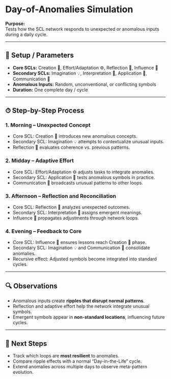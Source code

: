 # Day-of-Anomalies Simulation

**Purpose:**  
Tests how the SCL network responds to unexpected or anomalous inputs during a daily cycle.

---

## 🔧 Setup / Parameters
- **Core SCLs:** Creation 🌱, Effort/Adaptation ⚙️, Reflection 💭, Influence 🌊  
- **Secondary SCLs:** Imagination 💡, Interpretation 🧩, Application 🔧, Communication 📡  
- **Anomalous Inputs:** Random, unconventional, or conflicting symbols  
- **Duration:** One complete day / cycle

---

## ⏱ Step-by-Step Process

### 1. Morning – Unexpected Concept
- Core SCL: Creation 🌱 introduces new anomalous concepts.  
- Secondary SCL: Imagination 💡 attempts to contextualize unusual inputs.  
- Reflection 💭 evaluates coherence vs. previous patterns.  

### 2. Midday – Adaptive Effort
- Core SCL: Effort/Adaptation ⚙️ adjusts tasks to integrate anomalies.  
- Secondary SCL: Application 🔧 tests anomalous symbols in practice.  
- Communication 📡 broadcasts unusual patterns to other loops.  

### 3. Afternoon – Reflection and Reconciliation
- Core SCL: Reflection 💭 analyzes unexpected outcomes.  
- Secondary SCL: Interpretation 🧩 assigns emergent meanings.  
- Influence 🌊 propagates adjustments through network loops.  

### 4. Evening – Feedback to Core
- Core SCL: Influence 🌊 ensures lessons reach Creation 🌱 phase.  
- Secondary SCL: Imagination 💡 and Communication 📡 consolidate anomalies.  
- Recursive effect: Adjusted symbols become integrated into standard cycles.

---

## 🔍 Observations
- Anomalous inputs create **ripples that disrupt normal patterns**.  
- Reflection and adaptive effort help the network integrate unusual symbols.  
- Emergent symbols appear in **non-standard locations**, influencing future cycles.  

---

## 🚀 Next Steps
- Track which loops are **most resilient** to anomalies.  
- Compare ripple effects with a normal “Day-in-the-Life” cycle.  
- Extend anomalies across multiple days to observe meta-pattern evolution.
